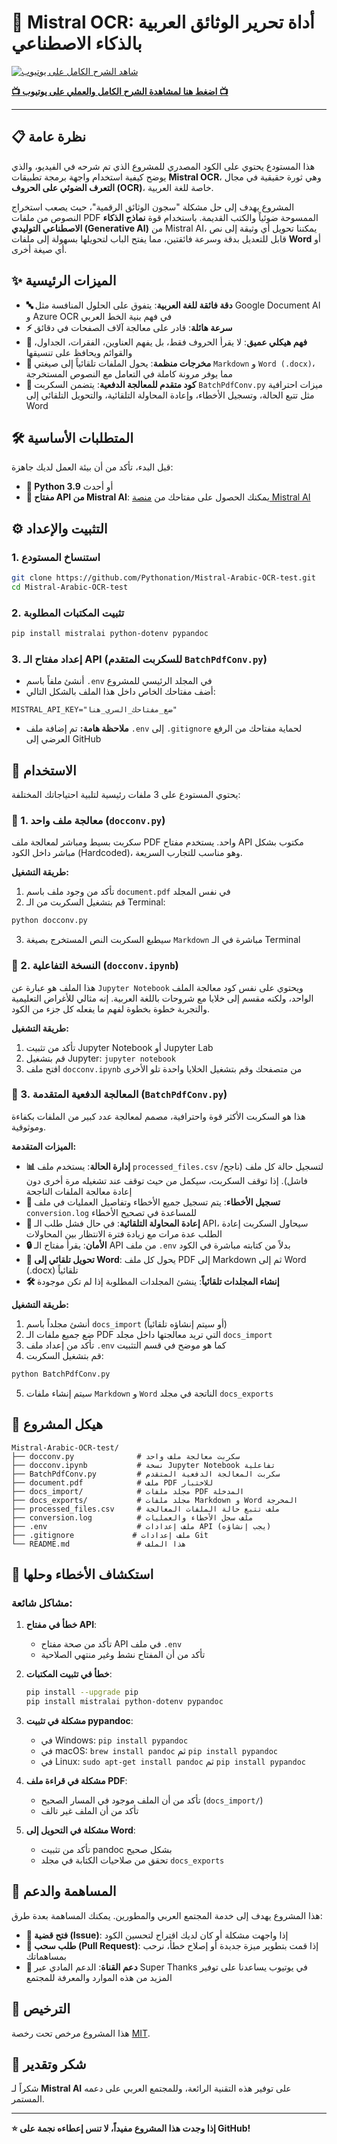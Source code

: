 # 📖 Mistral OCR: أداة تحرير الوثائق العربية بالذكاء الاصطناعي

[![شاهد الشرح الكامل على يوتيوب](https://img.youtube.com/vi/njjOAYthjxQ/maxresdefault.jpg)](https://youtu.be/njjOAYthjxQ)

**[📺 اضغط هنا لمشاهدة الشرح الكامل والعملي على يوتيوب 📺](https://youtu.be/njjOAYthjxQ)**

---

## 📋 نظرة عامة

هذا المستودع يحتوي على الكود المصدري للمشروع الذي تم شرحه في الفيديو، والذي يوضح كيفية استخدام واجهة برمجة تطبيقات **Mistral OCR**، وهي ثورة حقيقية في مجال **التعرف الضوئي على الحروف (OCR)**، خاصة للغة العربية.

المشروع يهدف إلى حل مشكلة "سجون الوثائق الرقمية"، حيث يصعب استخراج النصوص من ملفات PDF الممسوحة ضوئياً والكتب القديمة. باستخدام قوة **نماذج الذكاء الاصطناعي التوليدي (Generative AI)** من Mistral AI، يمكننا تحويل أي وثيقة إلى نص قابل للتعديل بدقة وسرعة فائقتين، مما يفتح الباب لتحويلها بسهولة إلى ملفات **Word** أو أي صيغة أخرى.

## ✨ الميزات الرئيسية

- **🔤 دقة فائقة للغة العربية**: يتفوق على الحلول المنافسة مثل Google Document AI و Azure OCR في فهم بنية الخط العربي
- **⚡ سرعة هائلة**: قادر على معالجة آلاف الصفحات في دقائق
- **🧠 فهم هيكلي عميق**: لا يقرأ الحروف فقط، بل يفهم العناوين، الفقرات، الجداول، والقوائم ويحافظ على تنسيقها
- **📄 مخرجات منظمة**: يحول الملفات تلقائياً إلى صيغتي `Markdown` و `Word (.docx)`، مما يوفر مرونة كاملة في التعامل مع النصوص المستخرجة
- **🔄 كود متقدم للمعالجة الدفعية**: يتضمن السكربت `BatchPdfConv.py` ميزات احترافية مثل تتبع الحالة، وتسجيل الأخطاء، وإعادة المحاولة التلقائية، والتحويل التلقائي إلى Word

## 🛠️ المتطلبات الأساسية

قبل البدء، تأكد من أن بيئة العمل لديك جاهزة:

- **🐍 Python 3.9** أو أحدث
- **🔑 مفتاح API من Mistral AI**: يمكنك الحصول على مفتاحك من [منصة Mistral AI](https://console.mistral.ai)

## ⚙️ التثبيت والإعداد

### 1. استنساخ المستودع
```bash
git clone https://github.com/Pythonation/Mistral-Arabic-OCR-test.git
cd Mistral-Arabic-OCR-test
```

### 2. تثبيت المكتبات المطلوبة
```bash
pip install mistralai python-dotenv pypandoc
```

### 3. إعداد مفتاح الـ API (للسكربت المتقدم `BatchPdfConv.py`)
- أنشئ ملفاً باسم `.env` في المجلد الرئيسي للمشروع
- أضف مفتاحك الخاص داخل هذا الملف بالشكل التالي:
```env
MISTRAL_API_KEY="ضع_مفتاحك_السري_هنا"
```
- **ملاحظة هامة:** تم إضافة ملف `.env` إلى `.gitignore` لحماية مفتاحك من الرفع العرضي إلى GitHub

## 🚀 الاستخدام

يحتوي المستودع على 3 ملفات رئيسية لتلبية احتياجاتك المختلفة:

### 📄 1. معالجة ملف واحد (`docconv.py`)

سكربت بسيط ومباشر لمعالجة ملف PDF واحد. يستخدم مفتاح API مكتوب بشكل مباشر داخل الكود (Hardcoded)، وهو مناسب للتجارب السريعة.

**طريقة التشغيل:**
1. تأكد من وجود ملف باسم `document.pdf` في نفس المجلد
2. قم بتشغيل السكربت من الـ Terminal:
```bash
python docconv.py
```
3. سيطبع السكربت النص المستخرج بصيغة `Markdown` مباشرة في الـ Terminal

### 📓 2. النسخة التفاعلية (`docconv.ipynb`)

هذا الملف هو عبارة عن `Jupyter Notebook` ويحتوي على نفس كود معالجة الملف الواحد، ولكنه مقسم إلى خلايا مع شروحات باللغة العربية. إنه مثالي للأغراض التعليمية والتجربة خطوة بخطوة لفهم ما يفعله كل جزء من الكود.

**طريقة التشغيل:**
1. تأكد من تثبيت Jupyter Notebook أو Jupyter Lab
2. قم بتشغيل Jupyter: `jupyter notebook`
3. افتح ملف `docconv.ipynb` من متصفحك وقم بتشغيل الخلايا واحدة تلو الأخرى

### 🔄 3. المعالجة الدفعية المتقدمة (`BatchPdfConv.py`)

هذا هو السكربت الأكثر قوة واحترافية، مصمم لمعالجة عدد كبير من الملفات بكفاءة وموثوقية.

**الميزات المتقدمة:**
- **📊 إدارة الحالة**: يستخدم ملف `processed_files.csv` لتسجيل حالة كل ملف (ناجح/فاشل). إذا توقف السكربت، سيكمل من حيث توقف عند تشغيله مرة أخرى دون إعادة معالجة الملفات الناجحة
- **📝 تسجيل الأخطاء**: يتم تسجيل جميع الأخطاء وتفاصيل العمليات في ملف `conversion.log` للمساعدة في تصحيح الأخطاء
- **🔄 إعادة المحاولة التلقائية**: في حال فشل طلب الـ API، سيحاول السكربت إعادة الطلب عدة مرات مع زيادة فترة الانتظار بين المحاولات
- **🔒 الأمان**: يقرأ مفتاح الـ API من ملف `.env` بدلاً من كتابته مباشرة في الكود
- **📄 تحويل تلقائي إلى Word**: يحول كل ملف PDF إلى Markdown ثم إلى Word (.docx) تلقائياً
- **🛠️ إنشاء المجلدات تلقائياً**: ينشئ المجلدات المطلوبة إذا لم تكن موجودة

**طريقة التشغيل:**
1. أنشئ مجلداً باسم `docs_import` (أو سيتم إنشاؤه تلقائياً)
2. ضع جميع ملفات الـ PDF التي تريد معالجتها داخل مجلد `docs_import`
3. تأكد من إعداد ملف `.env` كما هو موضح في قسم التثبيت
4. قم بتشغيل السكربت:
```bash
python BatchPdfConv.py
```
5. سيتم إنشاء ملفات `Markdown` و `Word` الناتجة في مجلد `docs_exports`

## 📁 هيكل المشروع

```
Mistral-Arabic-OCR-test/
├── docconv.py              # سكربت معالجة ملف واحد
├── docconv.ipynb           # نسخة Jupyter Notebook تفاعلية
├── BatchPdfConv.py         # سكربت المعالجة الدفعية المتقدم
├── document.pdf            # ملف PDF للاختبار
├── docs_import/            # مجلد ملفات PDF المدخلة
├── docs_exports/           # مجلد ملفات Markdown و Word المخرجة
├── processed_files.csv     # ملف تتبع حالة الملفات المعالجة
├── conversion.log          # ملف سجل الأخطاء والعمليات
├── .env                    # ملف إعدادات API (يجب إنشاؤه)
├── .gitignore             # ملف إعدادات Git
└── README.md               # هذا الملف
```

## 🐛 استكشاف الأخطاء وحلها

### مشاكل شائعة:

1. **خطأ في مفتاح API**:
   - تأكد من صحة مفتاح API في ملف `.env`
   - تأكد من أن المفتاح نشط وغير منتهي الصلاحية

2. **خطأ في تثبيت المكتبات**:
   ```bash
   pip install --upgrade pip
   pip install mistralai python-dotenv pypandoc
   ```

3. **مشكلة في تثبيت pypandoc**:
   - في Windows: `pip install pypandoc`
   - في macOS: `brew install pandoc` ثم `pip install pypandoc`
   - في Linux: `sudo apt-get install pandoc` ثم `pip install pypandoc`

4. **مشكلة في قراءة ملف PDF**:
   - تأكد من أن الملف موجود في المسار الصحيح (`docs_import/`)
   - تأكد من أن الملف غير تالف

5. **مشكلة في التحويل إلى Word**:
   - تأكد من تثبيت pandoc بشكل صحيح
   - تحقق من صلاحيات الكتابة في مجلد `docs_exports`

## 🤝 المساهمة والدعم

هذا المشروع يهدف إلى خدمة المجتمع العربي والمطورين. يمكنك المساهمة بعدة طرق:

- **🐛 فتح قضية (Issue)**: إذا واجهت مشكلة أو كان لديك اقتراح لتحسين الكود
- **🔧 طلب سحب (Pull Request)**: إذا قمت بتطوير ميزة جديدة أو إصلاح خطأ، نرحب بمساهماتك
- **💝 دعم القناة**: الدعم المادي عبر Super Thanks في يوتيوب يساعدنا على توفير المزيد من هذه الموارد والمعرفة للمجتمع

## 📄 الترخيص

هذا المشروع مرخص تحت رخصة [MIT](LICENSE).

## 🙏 شكر وتقدير

شكراً لـ **Mistral AI** على توفير هذه التقنية الرائعة، وللمجتمع العربي على دعمه المستمر.

---

**⭐ إذا وجدت هذا المشروع مفيداً، لا تنس إعطاءه نجمة على GitHub!**
